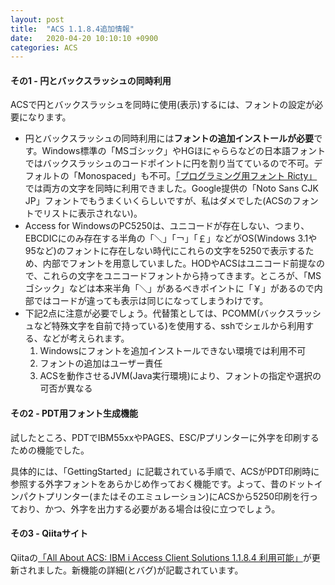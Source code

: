 ```yaml
---
layout: post
title:  "ACS 1.1.8.4追加情報"
date:   2020-04-20 10:10:10 +0900
categories: ACS
---
```

#### その1 - 円とバックスラッシュの同時利用

ACSで円とバックスラッシュを同時に使用(表示)するには、フォントの設定が必要になります。

* 円とバックスラッシュの同時利用には**フォントの追加インストールが必要**です。Windows標準の「MSゴシック」やHGほにゃららなどの日本語フォントではバックスラッシュのコードポイントに円を割り当てているので不可。デフォルトの「Monospaced」も不可。[「プログラミング用フォント Ricty」](https://rictyfonts.github.io/)では両方の文字を同時に利用できました。Google提供の「Noto Sans CJK JP」フォントでもうまくいくらしいですが、私はダメでした(ACSのフォントでリストに表示されない)。
* Access for WindowsのPC5250は、ユニコードが存在しない、つまり、EBCDICにのみ存在する半角の「＼」「￢」「￡」などがOS(Windows 3.1や95など)のフォントに存在しない時代にこれらの文字を5250で表示するため、内部でフォントを用意していました。HODやACSはユニコード前提なので、これらの文字をユニコードフォントから持ってきます。ところが、「MSゴシック」などは本来半角「＼」があるべきポイントに「￥」があるので内部ではコードが違っても表示は同じになってしまうわけです。
* 下記2点に注意が必要でしょう。代替策としては、PCOMM(バックスラッシュなど特殊文字を自前で持っている)を使用する、sshでシェルから利用する、などが考えられます。
  1. Windowsにフォントを追加インストールできない環境では利用不可
  1. フォントの追加はユーザー責任
  1. ACSを動作させるJVM(Java実行環境)により、フォントの指定や選択の可否が異なる

#### その2 - PDT用フォント生成機能

試したところ、PDTでIBM55xxやPAGES、ESC/Pプリンターに外字を印刷するための機能でした。

具体的には、「GettingStarted」に記載されている手順で、ACSがPDT印刷時に参照する外字フォントをあらかじめ作っておく機能です。よって、昔のドットインパクトプリンター(またはそのエミュレーション)にACSから5250印刷を行っており、かつ、外字を出力する必要がある場合は役に立つでしょう。

#### その3 - Qiitaサイト

Qiitaの[「All About ACS: IBM i Access Client Solutions 1.1.8.4 利用可能」](https://qiita.com/6onoda/items/da7ebe142204142b55a7)が更新されました。新機能の詳細(とバグ)が記載されています。

